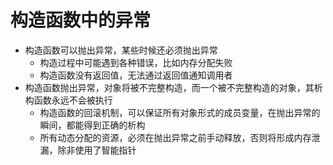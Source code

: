 # 构造函数中的异常

* 构造函数可以抛出异常，某些时候还必须抛出异常
    * 构造过程中可能遇到各种错误，比如内存分配失败
    * 构造函数没有返回值，无法通过返回值通知调用者
* 构造函数抛出异常，对象将被不完整构造，而一个被不完整构造的对象，其析构函数永远不会被执行
    * 构造函数的回滚机制，可以保证所有对象形式的成员变量，在抛出异常的瞬间，都能得到正确的析构
    * 所有动态分配的资源，必须在抛出异常之前手动释放，否则将形成内存泄漏，除非使用了智能指针












